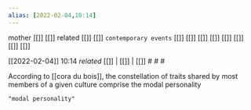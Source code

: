 ```yaml
---
alias: [2022-02-04,10:14]
---
```

 mother [[]] [[]]
 related [[]] [[]]
 `contemporary events` [[]] [[]] [[]] [[]] [[]] [[]] [[]] [[]]

[[2022-02-04]] 10:14 _related_ [[]] | [[]] | [[]] # # #

According to [[cora du bois]], the constellation of traits shared by most members of a given culture comprise the modal personality

```query
"modal personality"
```